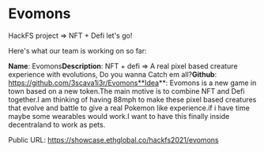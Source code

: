 # Evomons
HackFS project => NFT + Defi let's go!




Here's what our team is working on so far:

**Name**: Evomons**Description**: NFT + defi =&gt; A real pixel based creature experience with evolutions, Do you wanna Catch em all?**Github**: https://github.com/3scava1i3r/Evomons**Idea**: Evomons is a new game in town based on a new token.The main motive is to combine NFT and Defi together.I am thinking of having 88mph to make these pixel based creatures that evolve and battle to give a real Pokemon like experience.if i have time maybe some wearables would work.I want to have this finally inside decentraland to work as pets.

Public URL: https://showcase.ethglobal.co/hackfs2021/evomons


